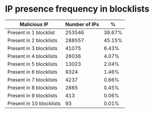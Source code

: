 # IP presence frequency in blocklists
| Malicious IP | Number of IPs | % |
|----|----|----|
| Present in 1 blocklist | 253546 | 39.67% |
| Present in 2 blocklists | 288557 | 45.15% |
| Present in 3 blocklists | 41075 | 6.43% |
| Present in 4 blocklists | 26036 | 4.07% |
| Present in 5 blocklists | 13023 | 2.04% |
| Present in 6 blocklists | 9324 | 1.46% |
| Present in 7 blocklists | 4237 | 0.66% |
| Present in 8 blocklists | 2865 | 0.45% |
| Present in 9 blocklists | 413 | 0.06% |
| Present in 10 blocklists | 93 | 0.01% |
